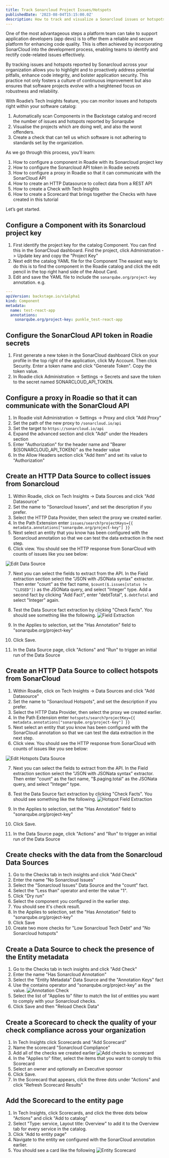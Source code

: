```yaml
---
title: Track Sonarcloud Project Issues/Hotspots
publishedDate: '2023-08-04T15:15:00.0Z'
description: How to track and visualize a Sonarcloud issues or hotspots with Roadie
---
```


One of the most advantageous steps a platform team can take to support application developers (app devs) is to offer them a reliable and secure platform for enhancing code quality. This is often achieved by incorporating SonarCloud into the development process, enabling teams to identify and rectify code-related issues effectively.

By tracking issues and hotspots reported by Sonarcloud across your organization allows you to highlight and to proactively address potential pitfalls, enhance code integrity, and bolster application security. This practice not only fosters a culture of continuous improvement but also ensures that software projects evolve with a heightened focus on robustness and reliability.

With Roadie’s Tech Insights feature, you can monitor issues and hotspots right within your software catalog:

1. Automatically scan Components in the Backstage catalog and record the number of issues and hotspots reported by Sonarqube
2. Visualise the projects which are doing well, and also the worst offenders.
3. Create a check that can tell us which software is not adhering to standards set by the organization.

As we go through this process, you’ll learn:

1. How to configure a component in Roadie with its Sonarcloud project key
2. How to configure the Sonarcloud API token in Roadie secrets
3. How to configure a proxy in Roadie so that it can communicate with the SonarCloud API
4. How to create an HTTP Datasource to collect data from a REST API
5. How to create a Check with Tech Insights
6. How to create a Scorecard that brings together the Checks with have created in this tutorial

Let’s get started.

## Configure a Component with its Sonarcloud project key

1. First identify the project key for the catalog Component.
You can find this in the SonarCloud dashboard. Find the project, click Administration -> Update key and copy the "Project Key"
2. Next edit the catalog YAML file for the Component 
The easiest way to do this is to find the component in the Roadie catalog and click the edit pencil in the top right hand side of the About Card.
3. Edit and save the YAML file to include the `sonarqube.org/project-key` annotation.
e.g.
```yaml
---
apiVersion: backstage.io/v1alpha1
kind: Component
metadata:
  name: test-react-app
  annotations:
    sonarqube.org/project-key: punkle_test-react-app
```

## Configure the SonarCloud API token in Roadie secrets

1. First generate a new token in the SonarCloud dashboard
Click on your profile in the top right of the application, click My Account. Then click Security. Enter a token name and click "Generate Token". Copy the token value.
2. In Roadie click Administration -> Settings -> Secrets and save the token to the secret named SONARCLOUD_API_TOKEN.

## Configure a proxy in Roadie so that it can communicate with the SonarCloud API

1. In Roadie visit Administration -> Settings -> Proxy and click "Add Proxy"
2. Set the path of the new proxy to `/sonarcloud.io/api`
3. Set the target to `https://sonarcloud.io/api`
4. Expand the advanced section and click "Add" under the Headers section
5. Enter "Authorization" for the header name and "Bearer ${SONARCLOUD_API_TOKEN}" as the header value
6. In the Allow Headers section click "Add Item" and set its value to "Authorization"

## Create an HTTP Data Source to collect issues from Sonarcloud

1. Within Roadie, click on Tech Insights -> Data Sources and click "Add Datasource"
2. Set the name to "Sonarcloud Issues", and set the description if you prefer.
3. Select the HTTP Data Provider, then select the proxy we created earlier.
4. In the Path Extension enter `issues/search?projectKeys={{ metadata.annotations["sonarqube.org/project-key"] }}`
5. Next select an entity that you know has been configured with the Sonarcloud annotation so that we can test the data extraction in the next step.
6. Click view. You should see the HTTP response from SonarCloud with counts of issues like you see below:

![Edit Data Source](edit-datasource.png)

7. Next you can select the fields to extract from the API.
In the Field extraction section select the "JSON with JSONata syntax" extractor. Then enter "count" as the fact name, `$count($.issues[status != "CLOSED"])` as the JSONata query, and select "Integer" type. Add a second fact by clicking "Add Fact", enter "debtTotal", `$.debtTotal` and select "Integer" again.

8. Test the Data Source fact extraction by clicking "Check Facts". You should see something like the following.
![Field Extraction](field-extraction.png)

9. In the Applies to selection, set the "Has Annotation" field to "sonarqube.org/project-key"
10. Click Save.
11. In the Data Source page, click "Actions" and "Run" to trigger an initial run of the Data Source

## Create an HTTP Data Source to collect hotspots from SonarCloud

1. Within Roadie, click on Tech Insights -> Data Sources and click "Add Datasource"
2. Set the name to "Sonarcloud Hotspots", and set the description if you prefer.
3. Select the HTTP Data Provider, then select the proxy we created earlier.
4. In the Path Extension enter `hotspots/search?projectKey={{ metadata.annotations["sonarqube.org/project-key"] }}`
5. Next select an entity that you know has been configured with the SonarCloud annotation so that we can test the data extraction in the next step.
6. Click view. You should see the HTTP response from SonarCloud with counts of issues like you see below:

![Edit Hotspots Data Source](edit-hotspots-datasource.png)

7. Next you can select the fields to extract from the API.
In the Field extraction section select the "JSON with JSONata syntax" extractor. Then enter "count" as the fact name, "$.paging.total" as the JSONata query, and select "Integer" type.

8. Test the Data Source fact extraction by clicking "Check Facts". You should see something like the following.
![Hotspot Field Extraction](hotspot-field-extraction.png)

9. In the Applies to selection, set the "Has Annotation" field to "sonarqube.org/project-key"
10. Click Save.
11. In the Data Source page, click "Actions" and "Run" to trigger an initial run of the Data Source

## Create checks with the data from the Sonarcloud Data Sources

1. Go to the Checks tab in tech insights and click "Add Check"
2. Enter the name "No Sonarcloud Issues"
3. Select the "Sonarcloud Issues" Data Source and the "count" fact.
4. Select the "Less than" operator and enter the value "1".
5. Click "Dry run"
6. Select the component you configured in the earlier step.
7. You should see it's check result.
8. In the Applies to selection, set the "Has Annotation" field to "sonarqube.org/project-key"
9. Click Save
10. Create two more checks for "Low Sonarcloud Tech Debt" and "No Sonarcloud hotspots"

## Create a Data Source to check the presence of the Entity metadata

1. Go to the Checks tab in tech insights and click "Add Check"
2. Enter the name "Has Sonarcloud Annotation"
3. Select the "Entity Metadata" Data Source and the "Annotation Keys" fact
4. Use the contains operator and "sonarqube.org/project-key" as the value.
![Annotation Check](annotation-check.png)
5. Select the list of "Applies to" filter to match the list of entities you want to comply with your Sonarcloud checks.
6. Click Save and then "Reload Check Data"

## Create a Scorecard to check the quality of your check compliance across your organization

1. In Tech Insights click Scorecards and "Add Scorecard"
2. Name the scorecard "Sonarcloud Compliance"
3. Add all of the checks we created earlier
![Add checks to scorecard](add-checks-to-scorecard.png)
4. In the "Applies to" filter, select the items that you want to comply to this Scorecard
5. Select an owner and optionally an Executive sponsor
6. Click Save.
7. In the Scorecard that appears, click the three dots under "Actions" and click "Refresh Scorecard Results"

## Add the Scorecard to the entity page

1. In Tech Insights, click Scorecards, and click the three dots below "Actions" and click "Add to catalog"
2. Select "Type: service, Layout title: Overview" to add it to the Overview tab for every service in the catalog.
3. Click "Add to entity page"
4. Navigate to the entity we configured with the SonarCloud annotation earlier.
5. You should see a card like the following
![Entity Scorecard](entity-scorecard.png)
